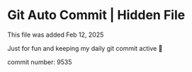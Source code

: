 # Git Auto Commit | Hidden File

This file was added Feb 12, 2025

Just for fun and keeping my daily git commit active 🤪

commit number: 9535
